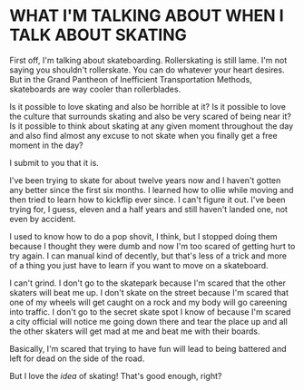 WHAT I'M TALKING ABOUT WHEN I TALK ABOUT SKATING
===

First off, I'm talking about skateboarding. Rollerskating is still lame. I'm not saying you shouldn't rollerskate. You can do whatever your heart desires. But in the Grand Pantheon of Inefficient Transportation Methods, skateboards are way cooler than rollerblades.

Is it possible to love skating and also be horrible at it? Is it possible to love the culture that surrounds skating and also be very scared of being near it? Is it possible to think about skating at any given moment throughout the day and also find almost any excuse to not skate when you finally get a free moment in the day?

I submit to you that it is. 

I've been trying to skate for about twelve years now and I haven't gotten any better since the first six months. I learned how to ollie while moving and then tried to learn how to kickflip ever since. I can't figure it out. I've been trying for, I guess, eleven and a half years and still haven't landed one, not even by accident. 

I used to know how to do a pop shovit, I think, but I stopped doing them because I thought they were dumb and now I'm too scared of getting hurt to try again. I can manual kind of decently, but that's less of a trick and more of a thing you just have to learn if you want to move on a skateboard. 

I can't grind. I don't go to the skatepark because I'm scared that the other skaters will beat me up. I don't skate on the street because I'm scared that one of my wheels will get caught on a rock and my body will go careening into traffic. I don't go to the secret skate spot I know of because I'm scared a city official will notice me going down there and tear the place up and all the other skaters will get mad at me and beat me with their boards. 

Basically, I'm scared that trying to have fun will lead to being battered and left for dead on the side of the road.

But I love the _idea_ of skating! That's good enough, right?